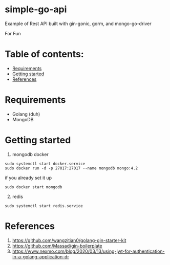 # simple-go-api

Example of Rest API built with gin-gonic, gorm, and mongo-go-driver

For Fun

# Table of contents:

- [Requirements](#requirements)
- [Getting started](#getting-started)
- [References](#references)

# Requirements

- Golang (duh)
- MongoDB

# Getting started

1. mongodb docker

```
sudo systemctl start docker.service
sudo docker run -d -p 27017:27017 --name mongodb mongo:4.2
```

if you already set it up

```
sudo docker start mongodb
```

2. redis

```
sudo systemctl start redis.service
```

# References

1. https://github.com/wangzitian0/golang-gin-starter-kit
2. https://github.com/Massad/gin-boilerplate
3. https://www.nexmo.com/blog/2020/03/13/using-jwt-for-authentication-in-a-golang-application-dr
